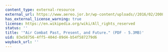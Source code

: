 ```yaml
---
content_type: external-resource
external_url: https://www.aereo.jor.br/wp-content/uploads//2016/02/2008_RAND_Pacific_View_Air_Combat_Briefing.pdf
has_external_license_warning: true
license: https://en.wikipedia.org/wiki/All_rights_reserved
status: ''
title: '"Air Combat Past, Present, and Future." (PDF - 5.3MB)'
uid: 83e58756-4ff5-404d-89d4-b54f587279d6
wayback_url: ''
---
```

